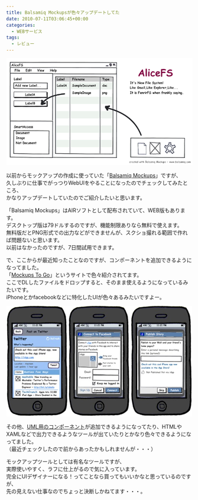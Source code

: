 ```yaml
---
title: Balsamiq Mockupsが色々アップデートしてた
date: 2010-07-11T03:06:45+00:00
categories:
  - WEBサービス
tags:
  - レビュー
---
```

![AliceFS](./alicefs.png)

以前からモックアップの作成に使っていた「[Balsamiq Mockups][1]」ですが、  
久しぶりに仕事でがっつりWebUIをやることになったのでチェックしてみたところ、  
かなりアップデートしていたのでご紹介したいと思います。

「Balsamiq Mockups」はAIRソフトとして配布されていて、WEB版もあります。  
デスクトップ版は79ドルするのですが、機能制限ありなら無料で使えます。  
無料版だとPNG形式での出力などができませんが、スクショ撮れる範囲で作れば問題ないと思います。  
以前はなかったのですが、7日間試用できます。

で、ここからが最近知ったことなのですが、コンポーネントを追加できるようになってました。  
「[Mockups To Go][2]」というサイトで色々紹介されてます。  
ここでDLしたファイルをドロップすると、そのまま使えるようになっているみたいです。  
iPhoneとかfacebookなどに特化したUIが色々あるみたいですよー。  

![Mockups To Go - A user-contributed collection of ready-to-use UI components and design patterns built using Balsamiq Mockups.](./mockups-to-go-a-user-contributed-collection-of-ready-to-use-ui-components-and-design-patterns-built-using-balsamiq-mockups.png)

その他、[UML用のコンポーネント][3]が追加できるようになってたり、HTMLやXAMLなどで出力できるようなツールが出ていたりとかなり色々できるようになってました。  
（最近チェックしたので前からあったかもしれませんが・・・）

モックアップツールとしては有名なツールですが、  
実際使いやすく、ラフに仕上がるので気に入っています。  
完全にUIデザイナーになる！ってことなら買ってもいいかなと思っているのですが、  
先の見えない仕事なのでちょっと決断しかねてます・・・。

 [1]: http://www.balsamiq.com/
 [2]: http://mockupstogo.net/
 [3]: http://blog.rainer.eschen.name/mock4u/
